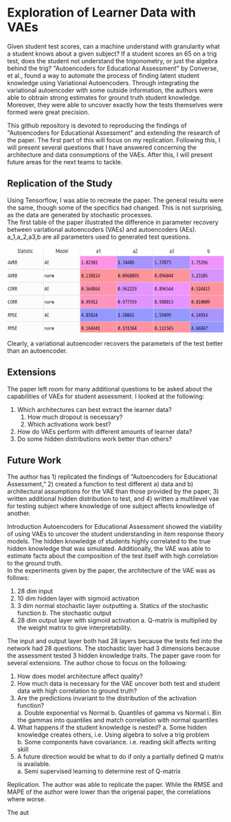 # Exploration of Learner Data with VAEs
Given student test scores, can a machine understand with granularity what a student knows about a given subject?  If a student scores an 65 on a trig test, does the student not understand the trigonometry, or just the algebra behind the trig?  "Autoencoders for Educational Assessment" by Converse, et al., found a way to automate the process of finding latent student knowledge using Variational Autoencoders.  Through integrating the variational autoencoder with some outside information, the authors were able to obtrain strong estimates for ground truth student knowledge.  Moreover, they were able to uncover exactly how the tests themselves were formed were great precision.  

This github repository is devoted to reproducing the findings of "Autoencoders for Educational Assessment" and extending the research of the paper.  The first part of this will focus on my replication.  Following this, I will present several questions that I have answered concerning the architecture and data consumptions of the VAEs.  After this, I will present future areas for the next teams to tackle.    

## Replication of the Study
Using Tensorflow, I was able to recreate the paper.  The general results were the same, though some of the specifics had changed.  This is not surprising, as the data are generated by stochastic processes.  
The first table of the paper illustrated the difference in parameter recovery between variational autoencoders (VAEs) and autoencoders (AEs).  a_1,a_2,a3,b are all parameters used to generated test questions.  

<img src="Images/Table_1.PNG" height = 200>

Clearly, a variational autoencoder recovers the parameters of the test better than an autoencoder.  
## Extensions 
The paper left room for many additional questions to be asked about the capabilities of VAEs for student assessment.  I looked at the following:
1. Which architectures can best extract the learner data? 
    1. How much dropout is necessary?
    1. Which activations work best?
1. How do VAEs perform with different amounts of learner data?
1. Do some hidden distributions work better than others?

## Future Work


The author has 1) replicated the findings of “Autoencoders for Educational Assessment,” 2) created a function to test different a) data and b) architectural assumptions for the VAE than those provided by the paper, 3) written additional hidden distribution to test, and 4) written a multilevel vae for testing subject where knowledge of one subject affects knowledge of another.  

Introduction
Autoencoders for Educational Assessment showed the viability of using VAEs to uncover the student understanding in item response theory models.  The hidden knowledge of students highly correlated to the true hidden knowledge that was simulated.  Additionally, the VAE was able to estimate facts about the composition of the test itself with high correlation to the ground truth.  
In the experiments given by the paper, the architecture of the VAE was as follows:
1.	 28 dim input
2.	10 dim hidden layer with sigmoid activation
3.	3 dim normal stochastic layer outputting 
a.	Statics of the stochastic function
b.	The stochastic output
4.	28 dim output layer with sigmoid activation
a.	Q-matrix is multiplied by the weight matrix to give interpretability.

The input and output layer both had 28 layers because the tests fed into the network had 28 questions.  The stochastic layer had 3 dimensions because the assessment tested 3 hidden knowledge traits.  The paper gave room for several extensions.  The author chose to focus on the following:
1)	How does model architecture affect quality?
2)	How much data is necessary for the VAE uncover both test and student data with high correlation to ground truth?  
3)	Are the predictions invariant to the distribution of the activation function?  
a.	Double exponential vs Normal
b.	Quantiles of gamma vs Normal 
i.	Bin the gammas into quantiles and match correlation with normal quantiles
4)	What happens if the student knowledge is nested?
a.	Some hidden knowledge creates others, i.e. Using algebra to solve a trig problem	
b.	 Some components have covariance. i.e. reading skill affects writing skill
5)	A future direction would be what to do if only a partially defined Q matrix is available.  
a.	Semi supervised learning to determine rest of Q-matrix


Replication. 
 The author was able to replicate the paper.  While the RMSE and MAPE of the author were lower than the origenal paper, the correlations where worse.

 The aut  

